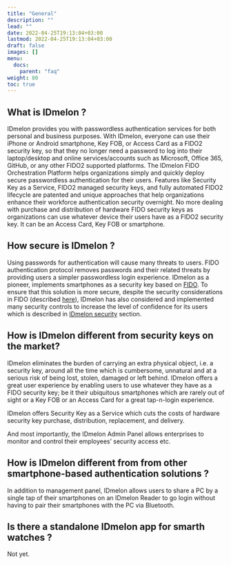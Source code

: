 ```yaml
---
title: "General"
description: ""
lead: ""
date: 2022-04-25T19:13:04+03:00
lastmod: 2022-04-25T19:13:04+03:00
draft: false
images: []
menu:
  docs:
    parent: "faq"
weight: 80
toc: true
---
```


## What is IDmelon ?

IDmelon provides you with passwordless authentication services for both personal and business purposes.
With IDmelon, everyone can use their iPhone or Android smartphone, Key FOB, or Access Card as a FIDO2 security key, so that they no longer need a password to log into their
laptop/desktop and online services/accounts such as Microsoft, Office 365, GitHub, or any other FIDO2 supported platforms.
The IDmelon FIDO Orchestration Platform helps organizations simply and quickly deploy secure passwordless authentication for their users.
Features like Security Key as a Service, FIDO2 managed security keys, and fully automated FIDO2 lifecycle are patented and unique approaches that help organizations enhance
their workforce authentication security overnight.
No more dealing with purchase and distribution of hardware FIDO security keys as organizations can use whatever device their users have as a FIDO2 security key. It can be an
Access Card, Key FOB or smartphone.

## How secure is IDmelon ?

Using passwords for authentication will cause many threats to users. FIDO authentication protocol removes passwords and their related threats by providing users a simpler
passwordless login experience. IDmelon as a pioneer, implements smartphones as a security key based on [FIDO](/docs/scrty/fido/). To ensure that this solution is more
secure, despite the security considerations in FIDO (described [here](/docs/scrty/fido/)), IDmelon has also considered and implemented many security controls to increase the
level of confidence for its users which is described in [IDmelon security](/docs/scrty/idmelon_security/) section.

## How is IDmelon different from security keys on the market?

IDmelon eliminates the burden of carrying an extra physical object, i.e. a security key, around all the time which is cumbersome, unnatural and at a serious risk of being
lost, stolen, damaged or left behind. IDmelon offers a great user experience by enabling users to use whatever they have as a FIDO security key; be it their ubiquitous
smartphones which are rarely out of sight or a Key FOB or an Access Card for a great tap-n-login experience.

IDmelon offers Security Key as a Service which cuts the costs of hardware security key purchase, distribution, replacement, and delivery.

And most importantly, the IDmelon Admin Panel allows enterprises to monitor and control their employees’ security access etc.

## How is IDmelon different from from other smartphone-based authentication solutions ?

In addition to management panel, IDmelon allows users to share a PC by a single tap of their smartphones on an IDmelon Reader to go login without having to pair their
smartphones with the PC via Bluetooth.

## Is there a standalone IDmelon app for smarth watches ?

Not yet.
